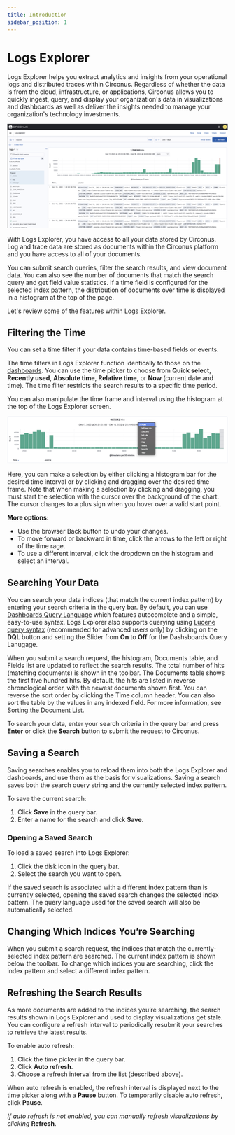 ```yaml
---
title: Introduction
sidebar_position: 1
---
```


# Logs Explorer

Logs Explorer helps you extract analytics and insights from your operational logs and distributed traces within Circonus. Regardless of whether the data is from the cloud, infrastructure, or applications, Circonus allows you to quickly ingest, query, and display your organization's data in visualizations and dashboards as well as deliver the insights needed to manage your organization's technology investments.

![Logs Explorer](../../img/analytics-logsexplorer.png)

With Logs Explorer, you have access to all your data stored by Circonus. Log and trace data are stored as documents within the Circonus platform and you have access to all of your documents.

You can submit search queries, filter the search results, and view document data. You can also see the number of documents that match the search query and get field value statistics. If a time field is configured for the selected index pattern, the distribution of documents over time is displayed in a histogram at the top of the page.

Let's review some of the features within Logs Explorer.

## Filtering the Time

You can set a time filter if your data contains time-based fields or events.

The time filters in Logs Explorer function identically to those on the [dashboards](/circonus3/dashboards/introduction/#date-and-time-filters). You can use the time picker to choose from **Quick select**, **Recently used**, **Absolute time**, **Relative time**, or **Now** (current date and time). The time filter restricts the search results to a specific time period.

You can also manipulate the time frame and interval using the histogram at the top of the Logs Explorer screen.

![Logs Explorer Analytics Histogram](../../img/analytics-logsexplorer_histogram_time_interval.png)

Here, you can make a selection by either clicking a histogram bar for the desired time interval or by clicking and dragging over the desired time frame. Note that when making a selection by clicking and dragging, you must start the selection with the cursor over the background of the chart. The cursor changes to a plus sign when you hover over a valid start point.

**More options:**

- Use the browser Back button to undo your changes.
- To move forward or backward in time, click the arrows to the left or right of the time rage.
- To use a different interval, click the dropdown on the histogram and select an interval.

## Searching Your Data

You can search your data indices (that match the current index pattern) by entering your search criteria in the query bar. By default, you can use [Dashboards Query Language](/circonus3/additional-resources/query-languages/dql/) which features autocomplete and a simple, easy-to-use syntax. Logs Explorer also supports querying using [Lucene query syntax](/circonus3/additional-resources/query-languages/lucene-support/) (recommended for advanced users only) by clicking on the **DQL** button and setting the Slider from **On** to **Off** for the Dashsboards Query Lanugage.

When you submit a search request, the histogram, Documents table, and Fields list are updated to reflect the search results. The total number of hits (matching documents) is shown in the toolbar. The Documents table shows the first five hundred hits. By default, the hits are listed in reverse chronological order, with the newest documents shown first. You can reverse the sort order by clicking the Time column header. You can also sort the table by the values in any indexed field. For more information, see [Sorting the Document List](/circonus3/analytics/logs-explorer/viewing-doc-data/#sorting-the-document-list).

To search your data, enter your search criteria in the query bar and press **Enter** or click the **Search** button to submit the request to Circonus.

## Saving a Search

Saving searches enables you to reload them into both the Logs Explorer and dashboards, and use them as the basis for visualizations. Saving a search saves both the search query string and the currently selected index pattern.

To save the current search:

1. Click **Save** in the query bar.
2. Enter a name for the search and click **Save**.

### Opening a Saved Search

To load a saved search into Logs Explorer:

1. Click the disk icon in the query bar.
2. Select the search you want to open.

If the saved search is associated with a different index pattern than is currently selected, opening the saved search changes the selected index pattern. The query language used for the saved search will also be automatically selected.

## Changing Which Indices You’re Searching

When you submit a search request, the indices that match the currently-selected index pattern are searched. The current index pattern is shown below the toolbar. To change which indices you are searching, click the index pattern and select a different index pattern.

## Refreshing the Search Results

As more documents are added to the indices you’re searching, the search results shown in Logs Explorer and used to display visualizations get stale. You can configure a refresh interval to periodically resubmit your searches to retrieve the latest results.

To enable auto refresh:

1. Click the time picker in the query bar.
2. Click **Auto refresh**.
3. Choose a refresh interval from the list (described above).

When auto refresh is enabled, the refresh interval is displayed next to the time picker along with a **Pause** button. To temporarily disable auto refresh, click **Pause**.

_If auto refresh is not enabled, you can manually refresh visualizations by clicking_ **Refresh**.
